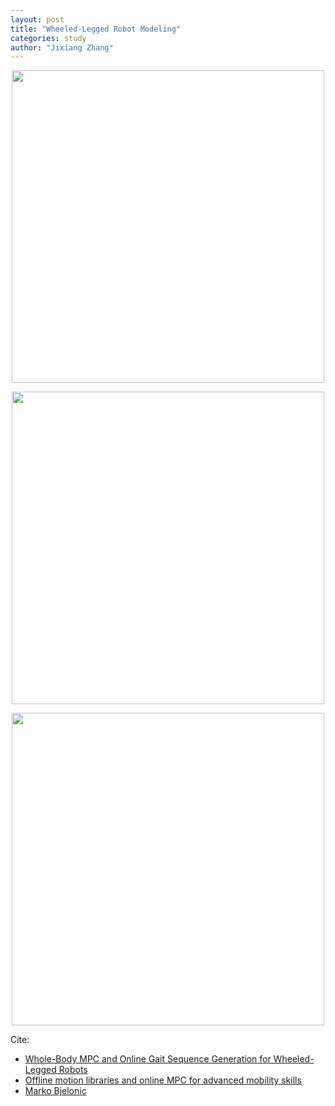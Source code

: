 ```yaml
---
layout: post
title: "Wheeled-Legged Robot Modeling"
categories: study
author: "Jixiang Zhang"
---
```


<p align="center">
  <img src="{{site.baseurl}}/images/wheel_model.png" width="500"/>
</p>

<p align="center">
  <img src="{{site.baseurl}}/images/offline_online_planning.jpeg" width="500"/>
</p>

<p align="center">
  <img src="{{site.baseurl}}/images/to_mpc.png" width="500"/>
</p>

Cite:

* [Whole-Body MPC and Online Gait Sequence Generation for Wheeled-Legged Robots](https://www.markobjelonic.com//publications/files/2021_iros_bjelonic.pdf)
* [Offline motion libraries and online MPC for advanced mobility skills](https://journals.sagepub.com/doi/10.1177/02783649221102473)
* [Marko Bjelonic](https://www.markobjelonic.com/)
